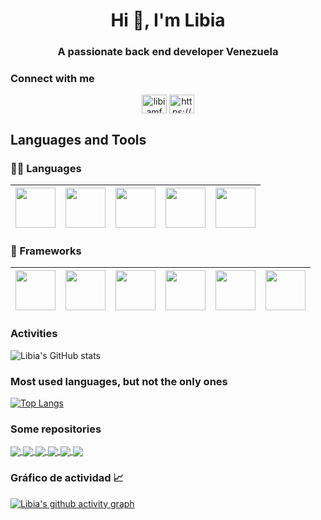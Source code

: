 <!DOCTYPE html>
<html>

<head>
    
   
 </head>
<body>
 <h1 align="center">Hi 👋, I'm Libia</h1>
<h3 align="center">A passionate back end developer Venezuela</h3>

<h3 align="left">Connect with me</h3>
    
<p align="center">
<a href="https://twitter.com/libiamfm" target="blank"><img align="center" src="https://raw.githubusercontent.com/rahuldkjain/github-profile-readme-generator/master/src/images/icons/Social/twitter.svg" alt="libiamfm" height="30" width="40" /></a>
<a href="https://linkedin.com/in/https://www.linkedin.com/in/libia-m-freites-m/" target="blank"><img align="center" src="https://raw.githubusercontent.com/rahuldkjain/github-profile-readme-generator/master/src/images/icons/Social/linked-in-alt.svg" alt="https://www.linkedin.com/in/libia-m-freites-m/" height="30" width="40" /></a>
</p>

<h2 align="left">Languages and Tools</h2>
      
 
    
<h3 align="left">👩‍💻 Languages</h3>

    
| <img height="64" width="64" src="https://cdn.icon-icons.com/icons2/2415/PNG/128/java_original_wordmark_logo_icon_146459.png" /> |   <img height="64" width="64" src="https://cdn.icon-icons.com/icons2/112/PNG/128/python_18894.png" /> | <img height="64" width="64" src="https://cdn.icon-icons.com/icons2/2108/PNG/128/javascript_icon_130900.png" />  |  <img height="64" width="64" src="https://cdn.icon-icons.com/icons2/2107/PNG/128/file_type_html_icon_130541.png" /> | <img height="64" width="64" src="https://cdn.icon-icons.com/icons2/2107/PNG/128/file_type_css_icon_130661.png" /> |
| ------------- | ------------- |  ------------- |  -----------------|  -----------------|
    
<h3 align="left">🚀 Frameworks </h3>            
   
|  <img height="64" width="64" src="https://img.icons8.com/color/48/000000/spring-logo.png"/> | <img height="64" width="64" src="https://cdn.icon-icons.com/icons2/2699/PNG/128/hibernate_logo_icon_169034.png" />  |<img height="64" width="64" src="https://cdn.icon-icons.com/icons2/2107/PNG/128/file_type_maven_icon_130397.png" />   |  <img height="64" width="64" src="https://cdn.icon-icons.com/icons2/2107/PNG/128/file_type_angular_icon_130754.png" />  | <img height="64" width="64" src="https://cdn.icon-icons.com/icons2/2415/PNG/128/django_plain_logo_icon_146558.png" />  | <img height="64" width="64" src="https://cdn.icon-icons.com/icons2/512/PNG/128/prog-flask_icon-icons.com_50797.png" />  |
| ------------- | ------------- |  ------------- |  ------------- | ---------------- | ---------------- |

  
    
<!--| Java | Web | Python | PHP |
| ------------- | ------------- | ------------- | ------------- |
| Spring  | Javascript  | Django |
| Hibernate  | Html  |    
| JPA       | Css  |-->
    
<!--   [![Libia's GitHub stats](https://github-readme-stats.vercel.app/api?username=margaritasing)](https://github-readme-stats-ten-blush.vercel.app)-->

 <h3 align="left">Activities</h3>    
 
  ![Libia's GitHub stats](https://github-readme-stats-ten-blush.vercel.app/api?username=margaritasing&show_icons=true&theme=dracula)
    
   <h3 align="left">Most used languages, but not the only ones</h3>  
   
    
  
  [![Top Langs](https://github-readme-stats-ten-blush.vercel.app/api/top-langs/?username=margaritasing&layout=langs_count=9&theme=dracula)](https://github-readme-stats-ten-blush.vercel.app)
    

    
 <h3 align="left">Some repositories</h3>    
    
 <a href="https://github.com/margaritasing/Challenger_Disney">
      <img align="center" src="https://github-readme-stats-ten-blush.vercel.app/api/pin/?username=margaritasing&repo=Challenger_Disney&theme=dracula" />
</a>
<a href="https://github.com/margaritasing/CRUDSpringBD">
      <img align="center" src="https://github-readme-stats.vercel.app/api/pin/?username=margaritasing&repo=CRUDSpringBD&theme=dracula" />
</a>
<a href="https://github.com/margaritasing/AplicacionAerolineaDjango">
      <img align="center" src="https://github-readme-stats-ten-blush.vercel.app/api/pin/?username=margaritasing&repo=AplicacionAerolineaDjango&theme=dracula" />
</a>
    <a href="https://github.com/margaritasing/Python-con-React">
      <img align="center" src="https://github-readme-stats.vercel.app/api/pin/?username=margaritasing&repo=Python-con-React&theme=dracula" />
</a>
<a href="https://github.com/margaritasing/ApiProductoRoles">
      <img align="center" src="https://github-readme-stats-ten-blush.vercel.app/api/pin/?username=margaritasing&repo=ApiProductoRoles&theme=dracula" />
</a>
 <a href="https://github.com/margaritasing/GaleriaDePeliculasOMDB">
      <img align="center" src="https://github-readme-stats.vercel.app/api/pin/?username=margaritasing&repo=GaleriaDePeliculasOMDB&theme=dracula" />
</a>
    
  
 



 <h3 align="left">Gráfico de actividad 📈</h3>    

 
    
    
[![Libia's github activity graph]( https://graficoactividad.herokuapp.com/graph?username=margaritasing&theme=dracula)](https://github.com/margaritasing/github-readme-activity-graph)
    
    
    
    
    



</body>

</html>





